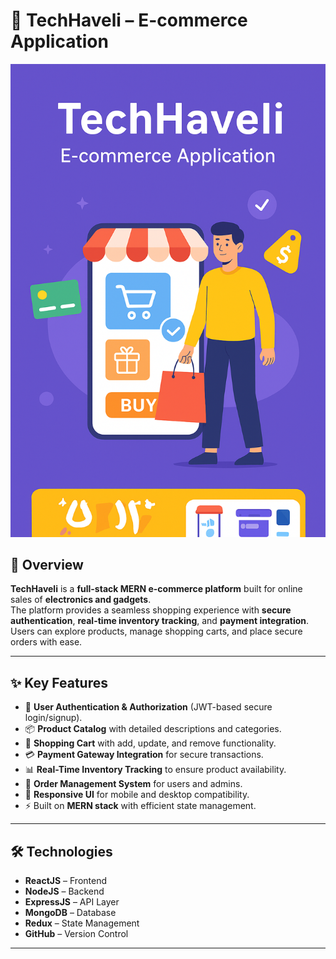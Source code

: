 # 🏬 TechHaveli – E-commerce Application  

![TechHaveli](./th.png)

## 📌 Overview  
**TechHaveli** is a **full-stack MERN e-commerce platform** built for online sales of **electronics and gadgets**.  
The platform provides a seamless shopping experience with **secure authentication**, **real-time inventory tracking**, and **payment integration**.  
Users can explore products, manage shopping carts, and place secure orders with ease.  

---

## ✨ Key Features  
- 👤 **User Authentication & Authorization** (JWT-based secure login/signup).  
- 📦 **Product Catalog** with detailed descriptions and categories.  
- 🛒 **Shopping Cart** with add, update, and remove functionality.  
- 💳 **Payment Gateway Integration** for secure transactions.  
- 📊 **Real-Time Inventory Tracking** to ensure product availability.  
- 📑 **Order Management System** for users and admins.  
- 📱 **Responsive UI** for mobile and desktop compatibility.  
- ⚡ Built on **MERN stack** with efficient state management.  

---

## 🛠️ Technologies  
- **ReactJS** – Frontend  
- **NodeJS** – Backend  
- **ExpressJS** – API Layer  
- **MongoDB** – Database  
- **Redux** – State Management  
- **GitHub** – Version Control  

---  
